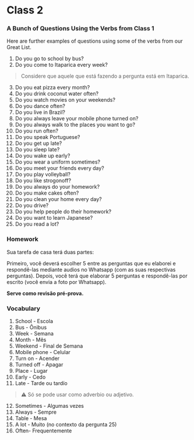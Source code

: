 # Class 2

### A Bunch of Questions Using the Verbs from Class 1

Here are further examples of questions using some of the verbs from our Great List.

1. Do you go to school by bus?
2. Do you come to Itaparica every week?
> Considere que aquele que está fazendo a pergunta está em Itaparica.
3. Do you eat pizza every month?
4. Do you drink coconut water often?
5. Do you watch movies on your weekends?
6. Do you dance often?
7. Do you live in Brazil?
8. Do you always leave your mobile phone turned on?
9. Do you always walk to the places you want to go?
10. Do you run often?
11. Do you speak Portuguese?
12. Do you get up late?
13. Do you sleep late?
14. Do you wake up early?
15. Do you wear a uniform sometimes?
16. Do you meet your friends every day?
17. Do you play volleyball?
18. Do you like strogonoff?
19. Do you always do your homework?
20. Do you make cakes often?
21. Do you clean your home every day?
22. Do you drive?
23. Do you help people do their homework?
24. Do you want to learn Japanese?
25. Do you read a lot?

### Homework

Sua tarefa de casa terá duas partes:

Primeiro, você deverá escolher 5 entre as perguntas que eu elaborei e respondê-las mediante audios no Whatsapp (com as suas respectivas perguntas). Depois, você terá que elaborar 5 perguntas e respondê-las por escrito (você envia a foto por Whatsapp).

**Serve como revisão pré-prova.**

### Vocabulary

1. School - Escola
2. Bus - Ônibus
3. Week - Semana
4. Month - Mês
5. Weekend - Final de Semana
6. Mobile phone - Celular
7. Turn on - Acender
8. Turned off - Apagar
9. Place - Lugar
10. Early - Cedo
11. Late - Tarde ou tardío
> ⚠️ Só se pode usar como adverbio ou adjetivo.
12. Sometimes - Algumas vezes
13. Always - Sempre
14. Table - Mesa
15. A lot - Muito (no contexto da pergunta 25)
16. Often- Frequentemente
